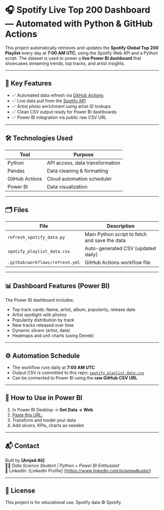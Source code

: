 # 🎧 Spotify Live Top 200 Dashboard — Automated with Python & GitHub Actions

This project automatically retrieves and updates the **Spotify Global Top 200 Playlist** every day at **7:00 AM UTC**, using the Spotify Web API and a Python script. The dataset is used to power a **live Power BI dashboard** that showcases streaming trends, top tracks, and artist insights.

---

## 📌 Key Features

- ✅ Automated data refresh via [GitHub Actions](https://github.com/features/actions)
- ✅ Live data pull from the [Spotify API](https://developer.spotify.com/documentation/web-api/)
- ✅ Artist photo enrichment using artist ID lookups
- ✅ Clean CSV output ready for Power BI dashboards
- ✅ Power BI integration via public raw CSV URL

---

## 🛠 Technologies Used

| Tool        | Purpose                        |
|-------------|--------------------------------|
| Python      | API access, data transformation|
| Pandas      | Data cleaning & formatting     |
| GitHub Actions | Cloud automation scheduler  |
| Power BI    | Data visualization             |

---

## 🗂 Files

| File                          | Description                          |
|-------------------------------|--------------------------------------|
| `refresh_spotify_data.py`     | Main Python script to fetch and save the data |
| `spotify_playlist_data.csv`   | Auto-generated CSV (updated daily)   |
| `.github/workflows/refresh.yml` | GitHub Actions workflow file       |

---

## 📊 Dashboard Features (Power BI)

The Power BI dashboard includes:

- Top track cards: Name, artist, album, popularity, release date
- Artist spotlight with photos
- Popularity distribution by track
- New tracks released over time
- Dynamic slicers (artist, date)
- Heatmaps and unit charts (using Deneb)

---

## ⚙️ Automation Schedule

- The workflow runs daily at **7:00 AM UTC**
- Output CSV is committed to this repo: [`spotify_playlist_data.csv`](spotify_playlist_data.csv)
- Can be connected to Power BI using the **raw GitHub CSV URL**

---

## 🔗 How to Use in Power BI

1. In Power BI Desktop → **Get Data → Web**
2. [Paste this URL:](https://raw.githubusercontent.com/your-username/spotify-live-refresh/main/spotify_playlist_data.csv)
3. Transform and model your data
4. Add slicers, KPIs, charts as needed

---

## 📬 Contact

Built by **[Amjad Ali]**  
🧑‍💻 *Data Science Student | Python + Power BI Enthusiast*  
🔗 LinkedIn: [LinkedIn Profile] ](https://www.linkedin.com/in/amjadkudsi/) 

---

## 📄 License

This project is for educational use. Spotify data © Spotify.

